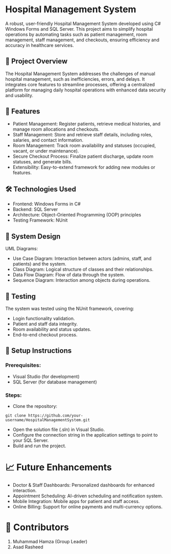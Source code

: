 # Hospital Management System
A robust, user-friendly Hospital Management System developed using C# Windows Forms and SQL Server. This project aims to simplify hospital operations by automating tasks such as patient management, room management, staff management, and checkouts, ensuring efficiency and accuracy in healthcare services.


## 📜 Project Overview
The Hospital Management System addresses the challenges of manual hospital management, such as inefficiencies, errors, and delays. It integrates core features to streamline processes, offering a centralized platform for managing daily hospital operations with enhanced data security and usability.


## 🎯 Features
- Patient Management: Register patients, retrieve medical histories, and manage room allocations and checkouts.
- Staff Management: Store and retrieve staff details, including roles, salaries, and contact information.
- Room Management: Track room availability and statuses (occupied, vacant, or under maintenance).
- Secure Checkout Process: Finalize patient discharge, update room statuses, and generate bills.
- Extensibility: Easy-to-extend framework for adding new modules or features.

## 🛠️ Technologies Used
- Frontend: Windows Forms in C#
- Backend: SQL Server
- Architecture: Object-Oriented Programming (OOP) principles
- Testing Framework: NUnit

## 📑 System Design
UML Diagrams:
- Use Case Diagram: Interaction between actors (admins, staff, and patients) and the system.
- Class Diagram: Logical structure of classes and their relationships.
- Data Flow Diagram: Flow of data through the system.
- Sequence Diagram: Interaction among objects during operations.

## 🧪 Testing
The system was tested using the NUnit framework, covering:

- Login functionality validation.
- Patient and staff data integrity.
- Room availability and status updates.
- End-to-end checkout process.

## 🚀 Setup Instructions
### Prerequisites:
- Visual Studio (for development)
- SQL Server (for database management)

### Steps:
- Clone the repository:
```
git clone https://github.com/your-username/HospitalManagementSystem.git
```
- Open the solution file (.sln) in Visual Studio.
- Configure the connection string in the application settings to point to your SQL Server.
- Build and run the project.

# 📈 Future Enhancements
- Doctor & Staff Dashboards: Personalized dashboards for enhanced interaction.
- Appointment Scheduling: AI-driven scheduling and notification system.
- Mobile Integration: Mobile apps for patient and staff access.
- Online Billing: Support for online payments and multi-currency options.

# 🔖 Contributors
1) Muhammad Hamza (Group Leader)
2) Asad Rasheed
